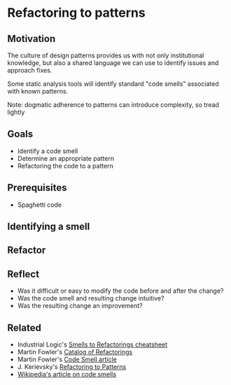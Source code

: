 # Refactoring to patterns

## Motivation

The culture of design patterns provides us with not only institutional knowledge, but also a shared language we can use to identify issues and approach fixes.

Some static analysis tools will identify standard "code smells" associated with known patterns.

Note: dogmatic adherence to patterns can introduce complexity, so tread lightly

## Goals

* Identify a code smell
* Determine an appropriate pattern
* Refactoring the code to a pattern

## Prerequisites

* Spaghetti code

## Identifying a smell

## Refactor

## Reflect

* Was it difficult or easy to modify the code before and after the change?
* Was the code smell and resulting change intuitive?
* Was the resulting change an improvement?

## Related

* Industrial Logic's [Smells to Refactorings cheatsheet](http://www.industriallogic.com/wp-content/uploads/2005/09/smellstorefactorings.pdf)
* Martin Fowler's [Catalog of Refactorings](http://www.refactoring.com/catalog/)
* Martin Fowler's [Code Smell article](http://martinfowler.com/bliki/CodeSmell.html)
* J. Kerievsky's [Refactoring to Patterns](http://www.amazon.com/Refactoring-Patterns-Joshua-Kerievsky/dp/0321213351)
* [Wikipedia's article on code smells](http://en.wikipedia.org/wiki/Code_smell)
